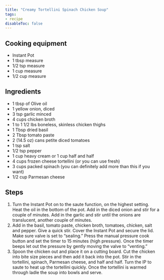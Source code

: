 ```yaml
---
title: "Creamy Tortellini Spinach Chicken Soup"
tags:
- recipe
disableToc: false
---
```


## Cooking equipment
- Instant Pot
- 1 tbsp measure
- 1/2 tsp measure
- 1 cup measure
- 1/2 cup measure
## Ingredients
- 1 tbsp of Olive oil
- 1 yellow onion, diced
- 3 tsp garlic minced
- 4 cups chicken broth
- 1 to 1 1/2 lbs boneless, skinless chicken thighs
- 1 Tbsp dried basil
- 2 Tbsp tomato paste
- 2 (14.5 oz) cans petite diced tomatoes
- 1 tsp salt
- 1/2 tsp pepper
- 1 cup heavy cream or 1 cup half and half
- 4 cups frozen cheese tortellini (or you can use fresh)
- 3 cups packed spinach (you can definitely add more than this if you want)
- 1/2 cup Parmesan cheese
## Steps
1. Turn the Instant Pot on to the saute function, on the highest setting. Heat the oil in the bottom of the pot. Add in the diced onion and stir for a couple of minutes. Add in the garlic and stir until the onions are translucent, another couple of minutes.
2. Add in the basil, tomato paste, chicken broth, tomatoes, chicken, salt and pepper. Give a quick stir. Cover the Instant Pot and secure the lid. Make sure valve is set to “sealing.” Press the manual pressure cook button and set the timer to 15 minutes (high pressure). Once the timer beeps let out the pressure by gently moving the valve to “venting.”
3. Spoon the chicken out and place it on a cutting board. Cut the chicken into bite size pieces and then add it back into the pot. Stir in the tortellini, spinach, Parmesan cheese, and half and half. Turn the IP to saute to heat up the tortellini quickly. Once the tortellini is warmed through ladle the soup into bowls and serve.